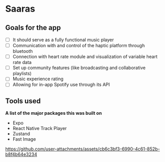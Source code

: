 # Saaras

## Goals for the app
- [ ]  It should serve as a fully functional music player
- [ ]  Communication with and control of the haptic platform through bluetooth
- [ ]  Connection with heart rate module and visualization of variable heart rate data
- [ ]  Set up community features (like broadcasting and collaborative playlists)
- [ ]  Music experience rating
- [ ]  Allowing for in-app Spotify use through its API

## Tools used
**A list of the major packages this was built on**
- Expo
- React Native Track Player
- Zustand
- Fast Image



https://github.com/user-attachments/assets/cb6c3bf3-6990-4c61-852b-b8f4b64e3234

